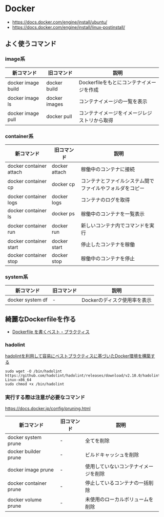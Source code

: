 # Docker

- <https://docs.docker.com/engine/install/ubuntu/>
- <https://docs.docker.com/engine/install/linux-postinstall/>

## よく使うコマンド

### image系

| 新コマンド         | 旧コマンド    | 説明                                         |
| ------------------ | ------------- | -------------------------------------------- |
| docker image build | docker build  | Dockerfileをもとにコンテナイメージを作成     |
| docker image ls    | docker images | コンテナイメージの一覧を表示                 |
| docker image pull  | docker pull   | コンテナイメージをイメージレジストリから取得 |

### container系

| 新コマンド              | 旧コマンド    | 説明                                                     |
| ----------------------- | ------------- | -------------------------------------------------------- |
| docker container attach | docker attach | 稼働中のコンテナに接続                                   |
| docker container cp     | docker cp     | コンテナとファイルシステム間でファイルやフォルダをコピー |
| docker container logs   | docker logs   | コンテナのログを取得                                     |
| docker container ls     | docker ps     | 稼働中のコンテナを一覧表示                               |
| docker container run    | docker run    | 新しいコンテナ内でコマンドを実行                         |
| docker container start  | docker start  | 停止したコンテナを稼働                                   |
| docker container stop   | docker stop   | 稼働中のコンテナを停止                                   |

### system系

| 新コマンド       | 旧コマンド | 説明                         |
| ---------------- | ---------- | ---------------------------- |
| docker system df | -          | Dockerのディスク使用率を表示 |

## 綺麗なDockerfileを作る

- [Dockerfile を書くベスト・プラクティス](https://docs.docker.jp/engine/userguide/eng-image/dockerfile_best-practice.html)

### hadolint

[hadolintを利用して容易にベストプラクティスに基づいたDocker環境を構築する](https://dev.classmethod.jp/articles/hadolint-docker/)

```shell
sudo wget -O /bin/hadolint https://github.com/hadolint/hadolint/releases/download/v2.10.0/hadolint-Linux-x86_64
sudo chmod +x /bin/hadolint
```

### 実行する際は注意が必要なコマンド

<https://docs.docker.jp/config/pruning.html>

| 新コマンド             | 旧コマンド | 説明                                 |
| ---------------------- | ---------- | ------------------------------------ |
| docker system    prune | -          | 全てを削除                           |
| docker builder   prune | -          | ビルドキャッシュを削除               |
| docker image     prune | -          | 使用していないコンテナイメージを削除 |
| docker container prune | -          | 停止しているコンテナの一括削除       |
| docker volume    prune | -          | 未使用のローカルボリュームを削除     |
